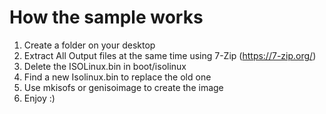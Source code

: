 # How the sample works

1. Create a folder on your desktop
2. Extract All Output files at the same time using 7-Zip (https://7-zip.org/)
3. Delete the ISOLinux.bin in boot/isolinux
4. Find a new Isolinux.bin to replace the old one
5. Use mkisofs or genisoimage to create the image
6. Enjoy :)
